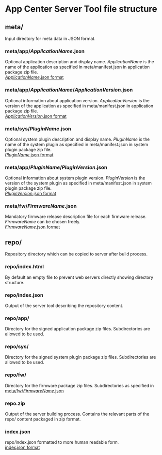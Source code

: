 # App Center Server Tool file structure

## meta/

Input directory for meta data in JSON format.

### meta/app/*ApplicationName*.json

Optional application description and display name.
*ApplicationName* is the name of the application as specified in meta/manifest.json in application package zip file.\
[*ApplicationName*.json format](plugin.json.md)

### meta/app/*ApplicationName*/*ApplicationVersion*.json

Optional information about application version.
*ApplicationVersion* is the version of the application as specified in meta/manifest.json in application package zip file.\
[*ApplicationVersion*.json format](plugin_version.json.md)


### meta/sys/*PluginName*.json

Optional system plugin description and display name.
*PluginName* is the name of the system plugin as specified in meta/manifest.json in system plugin package zip file.\
[*PluginName*.json format](plugin.json.md)

### meta/app/*PluginName*/*PluginVersion*.json

Optional information about system plugin version.
*PluginVersion* is the version of the system plugin as specified in meta/manifest.json in system plugin package zip file.\
[*PluginVersion*.json format](plugin_version.json.md)

### meta/fw/*FirmwareName*.json

Mandatory firmware release description file for each firmware release. *FirmwareName* can be chosen freely.\
[*FirmwareName*.json format](firmware.json.md)

## repo/

Repository directory which can be copied to server after build process.

### repo/index.html

By default an empty file to prevent web servers directly showing directory structure.

### repo/index.json

Output of the server tool describing the repository content.

### repo/app/

Directory for the signed application package zip files. Subdirectories are allowed to be used.

### repo/sys/

Directory for the signed system plugin package zip files. Subdirectories are allowed to be used.

### repo/fw/

Directory for the firmware package zip files. Subdirectories as specified in [meta/fw/*FirmwareName*.json](firmware.json.md)

### repo.zip

Output of the server building process. Contains the relevant parts of the repo/ content packaged in zip format.

### index.json

repo/index.json formatted to more human readable form.\
[index.json format](index.json.md)
